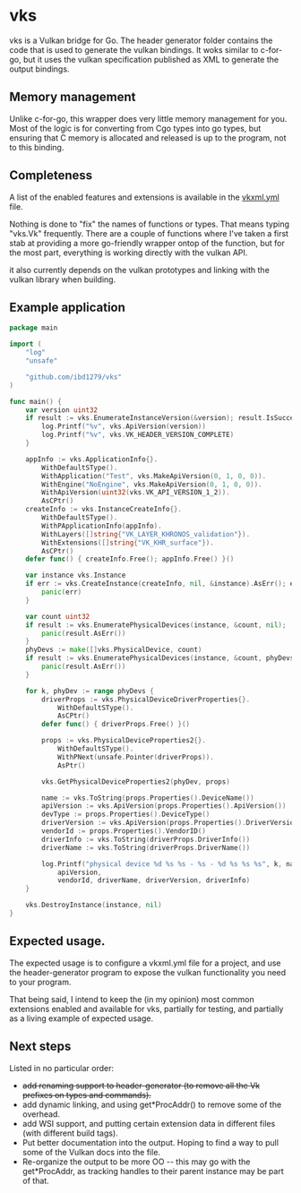 # vks
vks is a Vulkan bridge for Go. The header generator folder contains the code that
is used to generate the vulkan bindings. It woks similar to c-for-go, but it uses
the vulkan specification published as XML to generate the output bindings.

## Memory management
Unlike c-for-go, this wrapper does very little memory management for you. Most of
the logic is for converting from Cgo types into go types, but ensuring that C
memory is allocated and released is up to the program, not to this binding.

## Completeness
A list of the enabled features and extensions is available in the [vkxml.yml](https://github.com/ibd1279/vks/blob/main/vkxml.yml) file. 

Nothing is done to "fix" the names of functions or types. That means
typing "vks.Vk" frequently. There are a couple of functions where I've taken a first
stab at providing a more go-friendly wrapper ontop of the function, but for the
most part, everything is working directly with the vulkan API.

it also currently depends on the vulkan prototypes and linking with the vulkan library
when building.

## Example application
```go
package main

import (
	"log"
	"unsafe"

	"github.com/ibd1279/vks"
)

func main() {
	var version uint32
	if result := vks.EnumerateInstanceVersion(&version); result.IsSuccess() {
		log.Printf("%v", vks.ApiVersion(version))
		log.Printf("%v", vks.VK_HEADER_VERSION_COMPLETE)
	}

	appInfo := vks.ApplicationInfo{}.
		WithDefaultSType().
		WithApplication("Test", vks.MakeApiVersion(0, 1, 0, 0)).
		WithEngine("NoEngine", vks.MakeApiVersion(0, 1, 0, 0)).
		WithApiVersion(uint32(vks.VK_API_VERSION_1_2)).
		AsCPtr()
	createInfo := vks.InstanceCreateInfo{}.
		WithDefaultSType().
		WithPApplicationInfo(appInfo).
		WithLayers([]string{"VK_LAYER_KHRONOS_validation"}).
		WithExtensions([]string{"VK_KHR_surface"}).
		AsCPtr()
	defer func() { createInfo.Free(); appInfo.Free() }()

	var instance vks.Instance
	if err := vks.CreateInstance(createInfo, nil, &instance).AsErr(); err != nil {
		panic(err)
	}

	var count uint32
	if result := vks.EnumeratePhysicalDevices(instance, &count, nil); !result.IsSuccess() {
		panic(result.AsErr())
	}
	phyDevs := make([]vks.PhysicalDevice, count)
	if result := vks.EnumeratePhysicalDevices(instance, &count, phyDevs); !result.IsSuccess() {
		panic(result.AsErr())
	}

	for k, phyDev := range phyDevs {
		driverProps := vks.PhysicalDeviceDriverProperties{}.
			WithDefaultSType().
			AsCPtr()
		defer func() { driverProps.Free() }()

		props := vks.PhysicalDeviceProperties2{}.
			WithDefaultSType().
			WithPNext(unsafe.Pointer(driverProps)).
			AsPtr()

		vks.GetPhysicalDeviceProperties2(phyDev, props)

		name := vks.ToString(props.Properties().DeviceName())
		apiVersion := vks.ApiVersion(props.Properties().ApiVersion())
		devType := props.Properties().DeviceType()
		driverVersion := vks.ApiVersion(props.Properties().DriverVersion())
		vendorId := props.Properties().VendorID()
		driverInfo := vks.ToString(driverProps.DriverInfo())
		driverName := vks.ToString(driverProps.DriverName())

		log.Printf("physical device %d %s %s - %s - %d %s %s %s", k, name, devType,
			apiVersion,
			vendorId, driverName, driverVersion, driverInfo)
	}

	vks.DestroyInstance(instance, nil)
}
```

## Expected usage.

The expected usage is to configure a vkxml.yml file for a project, and use
the header-generator program to expose the vulkan functionality you need to
your program.

That being said, I intend to keep the (in my opinion) most common
extensions enabled and available for vks, partially for testing, and partially
as a living example of expected usage.

## Next steps

Listed in no particular order:
* ~~add renaming support to header-generator (to remove all the Vk prefixes on types and commands).~~
* add dynamic linking, and using get\*ProcAddr() to remove some
  of the overhead.
* add WSI support, and putting certain extension data in different files (with
  different build tags).
* Put better documentation into the output. Hoping to find a way to pull some of the
  Vulkan docs into the file.
* Re-organize the output to be more OO -- this may go with the get\*ProcAddr, as
  tracking handles to their parent instance may be part of that.
